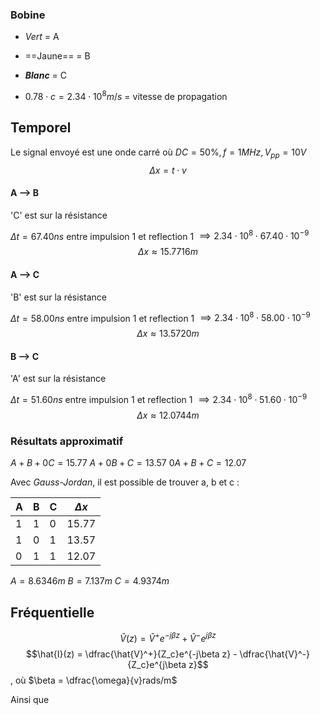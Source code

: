 ### Bobine 
- *Vert* = A
- ==Jaune== = B
- ***Blanc*** = C

- $0.78\cdot c = 2.34\cdot10^8m/s$ = vitesse de propagation


## Temporel
Le signal envoyé est une onde carré où $DC=50\%, f=1MHz, V_{pp}=10V$
$$\Delta x = t\cdot v$$

#### A --> B
'C' est sur la résistance

$\Delta t = 67.40ns$ entre impulsion 1 et reflection 1
$\implies 2.34\cdot10^8\cdot 67.40\cdot10^{-9}$
$$\Delta x\approx 15.7716m$$

#### A --> C
'B' est sur la résistance

$\Delta t = 58.00ns$ entre impulsion 1 et reflection 1
$\implies 2.34\cdot10^8\cdot 58.00\cdot10^{-9}$
$$\Delta x\approx 13.5720m$$

#### B --> C
'A' est sur la résistance

$\Delta t = 51.60ns$ entre impulsion 1 et reflection 1
$\implies 2.34\cdot10^8\cdot 51.60\cdot10^{-9}$
$$\Delta x\approx 12.0744m$$

### Résultats approximatif
$A + B +0C = 15.77$
$A + 0B+ C = 13.57$
$0A + B + C = 12.07$

Avec *Gauss-Jordan*, il est possible de trouver a, b et c :

| A   | B   | C   | $\Delta x$ |
| --- | --- | --- | ---------- |
| 1   | 1   | 0   | 15.77      |
| 1   | 0   | 1   | 13.57      |
| 0   | 1   | 1   | 12.07      |

$A = 8.6346m$
$B = 7.137m$
$C = 4.9374m$


## Fréquentielle
$$\hat{V}(z) = \hat{V}^+e^{-j\beta z} + \hat{V}^-e^{j\beta z}$$$$\hat{I}(z) = \dfrac{\hat{V}^+}{Z_c}e^{-j\beta z} - \dfrac{\hat{V}^-}{Z_c}e^{j\beta z}$$, où $\beta = \dfrac{\omega}{v}rads/m$

Ainsi que$$$$
